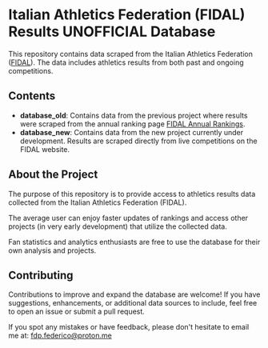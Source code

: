 # Italian Athletics Federation (FIDAL) Results UNOFFICIAL Database

This repository contains data scraped from the Italian Athletics Federation ([FIDAL](https://www.fidal.it/)). The data includes athletics results from both past and ongoing competitions.

## Contents

- **database_old**: Contains data from the previous project where results were scraped from the annual ranking page [FIDAL Annual Rankings](https://www.fidal.it/graduatorie.php).
- **database_new**: Contains data from the new project currently under development. Results are scraped directly from live competitions on the FIDAL website.

## About the Project

The purpose of this repository is to provide access to athletics results data collected from the Italian Athletics Federation (FIDAL).

The average user can enjoy faster updates of rankings and access other projects (in very early development) that utilize the collected data.

Fan statistics and analytics enthusiasts are free to use the database for their own analysis and projects.

## Contributing

Contributions to improve and expand the database are welcome! If you have suggestions, enhancements, or additional data sources to include, feel free to open an issue or submit a pull request.

If you spot any mistakes or have feedback, please don't hesitate to email me at: fdp.federico@proton.me
